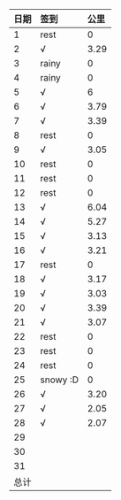 日期|签到|公里
:---------------|:---------------|:----------------
1|rest|0|
2|√|3.29|
3|rainy|0|
4|rainy|0|
5|√|6|
6|√|3.79|
7|√|3.39|
8|rest|0|
9|√|3.05|
10|rest|0|
11|rest|0|
12|rest|0|
13|√|6.04|
14|√|5.27|
15|√|3.13|
16|√|3.21|
17|rest|0|
18|√|3.17|
19|√|3.03|
20|√|3.39|
21|√|3.07|
22|rest|0|
23|rest|0|
24|rest|0|
25|snowy :D|0|
26|√|3.20|
27|√|2.05|
28|√|2.07|
29|||
30|||
31|||
总计|||
